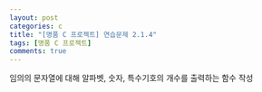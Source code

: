 ```yaml
---
layout: post
categories: c
title: "[명품 C 프로젝트] 연습문제 2.1.4"
tags: [명품 C 프로젝트]
comments: true
---
```


임의의 문자열에 대해 알파벳, 숫자, 특수기호의 개수를 출력하는 함수 작성

<script src="https://gist.github.com/junbly/3f9496c4a638d83a334dcfa24f071c9d.js"></script>
